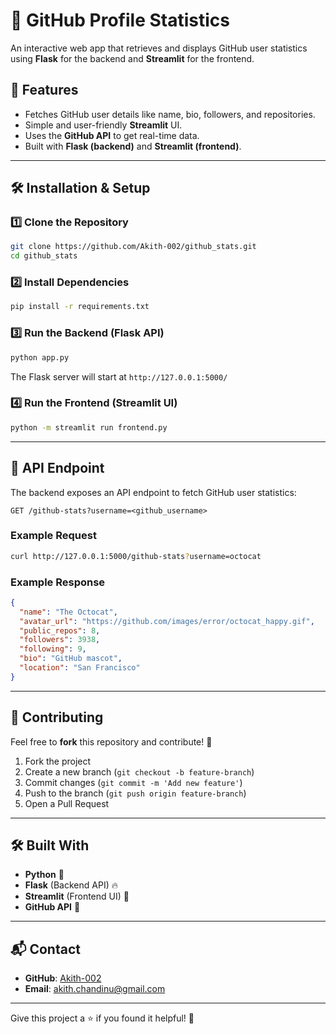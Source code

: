 # 🚀 GitHub Profile Statistics

An interactive web app that retrieves and displays GitHub user statistics using **Flask** for the backend and **Streamlit** for the frontend.

## 📌 Features
- Fetches GitHub user details like name, bio, followers, and repositories.
- Simple and user-friendly **Streamlit** UI.
- Uses the **GitHub API** to get real-time data.
- Built with **Flask (backend)** and **Streamlit (frontend)**.

---

## 🛠️ Installation & Setup

### 1️⃣ Clone the Repository
```bash
git clone https://github.com/Akith-002/github_stats.git
cd github_stats
```

### 2️⃣ Install Dependencies
```bash
pip install -r requirements.txt
```

### 3️⃣ Run the Backend (Flask API)
```bash
python app.py
```
The Flask server will start at `http://127.0.0.1:5000/`

### 4️⃣ Run the Frontend (Streamlit UI)
```bash
python -m streamlit run frontend.py
```

---

## 📡 API Endpoint
The backend exposes an API endpoint to fetch GitHub user statistics:
```http
GET /github-stats?username=<github_username>
```
### Example Request
```bash
curl http://127.0.0.1:5000/github-stats?username=octocat
```
### Example Response
```json
{
  "name": "The Octocat",
  "avatar_url": "https://github.com/images/error/octocat_happy.gif",
  "public_repos": 8,
  "followers": 3938,
  "following": 9,
  "bio": "GitHub mascot",
  "location": "San Francisco"
}
```

---

## 🤝 Contributing
Feel free to **fork** this repository and contribute! 🚀

1. Fork the project
2. Create a new branch (`git checkout -b feature-branch`)
3. Commit changes (`git commit -m 'Add new feature'`)
4. Push to the branch (`git push origin feature-branch`)
5. Open a Pull Request

---

## 🛠 Built With
- **Python** 🐍
- **Flask** (Backend API) 🔥
- **Streamlit** (Frontend UI) 🎨
- **GitHub API** 🐙

---

## 📬 Contact
- **GitHub**: [Akith-002](https://github.com/Akith-002)
- **Email**: akith.chandinu@gmail.com

---

Give this project a ⭐ if you found it helpful! 🚀
